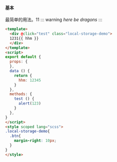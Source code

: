 #### 基本
最简单的用法。11
::: warning
*here be dragons*
:::
```html
<template>
  <div @click="test" class="local-storage-demo">
  1231{{ hhm }}
  </div>
</template>
<script>
export default {
  props: {
  },
  data () {
    return {
      hhm: 12345
    }
  },
  methods: {
    test () {
      alert(123)
    }
  },
}
</script>
<style scoped lang="scss">
.local-storage-demo{
  .btn{
    margin-right: 10px;
  }
}
</style>
```
